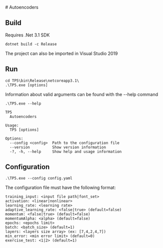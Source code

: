 ﻿﻿# Autoencoders

## Build
Requires .Net 3.1 SDK

```console
dotnet build -c Release
```

The project can also be imported in Visual Studio 2019

## Run

```console
cd TP5\bin\Release\netcoreapp3.1\
.\TP5.exe [options]
```
Information about valid arguments can be found with the --help command

```console
.\TP5.exe --help

TP5
  Autoencoders

Usage:
  TP5 [options]

Options:
  --config <config>  Path to the configuration file
  --version          Show version information
  -?, -h, --help     Show help and usage information
```

## Configuration

```console
.\TP5.exe --config config.yaml
```

The configuration file must have the following format:

```console
training_input: <input file path|font_set>
activation: <linear|nonlinear>
learning_rate: <learning rate>
adaptive_learning_rate: <false|true> (default=false)
momentum: <false|true> (default=false)
momentumAlpha: <alpha> (default=false)
epochs: <epochs limit>
batch: <batch_size> (default=1)
layers: <layers size array> (ex: [7,4,2,4,7])
min_error: <min error limit> (default=0)
exercise_test: <1|2> (default=1)
```



